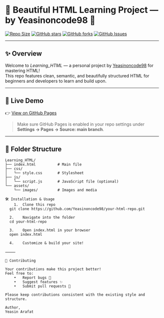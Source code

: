 # 🌟 Beautiful HTML Learning Project — by Yeasinoncode98 🌟

[![Repo Size](https://img.shields.io/github/repo-size/Yeasinoncode98/Learning_HTML?style=for-the-badge&color=blueviolet)](https://github.com/Yeasinoncode98/Learning_HTML)
[![GitHub stars](https://badgen.net/github/stars/Yeasinoncode98/Learning_HTML)](https://github.com/Yeasinoncode98/Learning_HTML/stargazers)
[![GitHub forks](https://badgen.net/github/forks/Yeasinoncode98/Learning_HTML)](https://github.com/Yeasinoncode98/Learning_HTML/network/members)
[![GitHub Issues](https://img.shields.io/github/issues/Yeasinoncode98/Learning_HTML?style=for-the-badge&color=red)](https://github.com/Yeasinoncode98/Learning_HTML/issues)

---

## ✨ Overview

Welcome to *Learning_HTML* — a personal project by [Yeasinoncode98](https://github.com/Yeasinoncode98) for mastering HTML!  
This repo features clean, semantic, and beautifully structured HTML for beginners and developers to learn and build upon.

---

## 🚀 Live Demo

👉 [View on GitHub Pages](https://yeasinoncode98.github.io/Learning_HTML)

> Make sure GitHub Pages is enabled in your repo settings under **Settings → Pages → Source: main branch**.

---

## 📁 Folder Structure

```plaintext
Learning_HTML/
├── index.html          # Main file
├── css/
│   └── style.css       # Stylesheet
├── js/
│   └── script.js       # JavaScript file (optional)
└── assets/
    └── images/         # Images and media

🛠 Installation & Usage
	1.	Clone this repo
  git clone https://github.com/Yeasinoncode98/your-html-repo.git

  2.	Navigate into the folder
  cd your-html-repo

  3.	Open index.html in your browser
  open index.html

  4.	Customize & build your site!

⸻

🤝 Contributing

Your contributions make this project better!
Feel free to:
	•	Report bugs 🐛
	•	Suggest features ✨
	•	Submit pull requests 📝

Please keep contributions consistent with the existing style and structure.

Author, 
Yeasin Arafat
